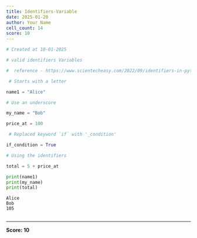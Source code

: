 ```yaml
---
title: Identifiers-Variable
date: 2025-01-20
author: Your Name
cell_count: 14
score: 10
---
```


```python
# Created at 10-01-2025
```


```python
# valid identifiers Variables
```


```python
#  reference - https://www.scientecheasy.com/2022/09/identifiers-in-python.html
```


```python
 # Starts with a letter
```


```python
name1 = "Alice" 
```


```python
# Use an underscore
```


```python
my_name = "Bob"       
```


```python
price_at = 100
```


```python
 # Replaced keyword `if` with '_condition'
```


```python
if_condition = True
```


```python
# Using the identifiers
```


```python
total = 5 + price_at
```


```python
print(name1)
print(my_name)
print(total)
```

    Alice
    Bob
    105



```python

```


---
**Score: 10**
